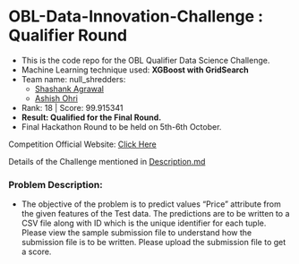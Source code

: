 # OBL-Data-Innovation-Challenge : Qualifier Round

* This is the code repo for the OBL Qualifier Data Science Challenge.
* Machine Learning technique used: **XGBoost with GridSearch**
* Team name: null_shredders:
	* [Shashank Agrawal](https://github.com/iam-Shashank)
	* [Ashish Ohri](https://github.com/AshishOhri) 
* Rank: 18 | Score: 99.915341
* **Result: Qualified for the Final Round.**
* Final Hackathon Round to be held on 5th-6th October.

Competition Official Website: [Click Here](https://skillenza.com/challenge/obl-data-innovation-challenge)

Details of the Challenge mentioned in [Description.md](https://github.com/iam-Shashank/OBL-Data-Innovation-Challenge/blob/master/Description.md)


### Problem Description:
* The objective of the problem is to predict values “Price” attribute from the given features of the Test data. The predictions are to be written to a CSV file along with ID which is the unique identifier for each tuple. Please view the sample submission file to understand how the submission file is to be written. Please upload the submission file to get a score.
<!--stackedit_data:
eyJoaXN0b3J5IjpbLTI3OTE5MjA1LC0xNjI3NDg3Nzc3LDg0Nz
M3MjkwMywyMTUyODQ1ODddfQ==
-->
